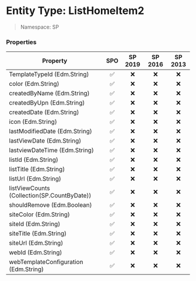 # Entity Type: ListHomeItem2

> Namespace: SP

### Properties

Property | SPO | SP 2019 | SP 2016 | SP 2013
----------|:---:|:-------:|:-------:|:-------:
TemplateTypeId (Edm.String) | ✅ | ❌ | ❌ | ❌
color (Edm.String) | ✅ | ❌ | ❌ | ❌
createdByName (Edm.String) | ✅ | ❌ | ❌ | ❌
createdByUpn (Edm.String) | ✅ | ❌ | ❌ | ❌
createdDate (Edm.String) | ✅ | ❌ | ❌ | ❌
icon (Edm.String) | ✅ | ❌ | ❌ | ❌
lastModifiedDate (Edm.String) | ✅ | ❌ | ❌ | ❌
lastViewDate (Edm.String) | ✅ | ❌ | ❌ | ❌
lastviewDateTime (Edm.String) | ✅ | ❌ | ❌ | ❌
listId (Edm.String) | ✅ | ❌ | ❌ | ❌
listTitle (Edm.String) | ✅ | ❌ | ❌ | ❌
listUrl (Edm.String) | ✅ | ❌ | ❌ | ❌
listViewCounts (Collection(SP.CountByDate)) | ✅ | ❌ | ❌ | ❌
shouldRemove (Edm.Boolean) | ✅ | ❌ | ❌ | ❌
siteColor (Edm.String) | ✅ | ❌ | ❌ | ❌
siteId (Edm.String) | ✅ | ❌ | ❌ | ❌
siteTitle (Edm.String) | ✅ | ❌ | ❌ | ❌
siteUrl (Edm.String) | ✅ | ❌ | ❌ | ❌
webId (Edm.String) | ✅ | ❌ | ❌ | ❌
webTemplateConfiguration (Edm.String) | ✅ | ❌ | ❌ | ❌